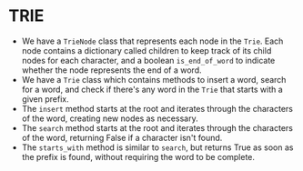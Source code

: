 # TRIE

- We have a ```TrieNode``` class that represents each node in the ```Trie```. Each node contains a dictionary called children to keep track of its child nodes for each character, and a boolean ```is_end_of_word``` to indicate whether the node represents the end of a word.
- We have a ```Trie``` class which contains methods to insert a word, search for a word, and check if there's any word in the ```Trie``` that starts with a given prefix.
- The ```insert``` method starts at the root and iterates through the characters of the word, creating new nodes as necessary.
- The ```search``` method starts at the root and iterates through the characters of the word, returning False if a character isn't found.
- The ```starts_with``` method is similar to ```search```, but returns True as soon as the prefix is found, without requiring the word to be complete.
